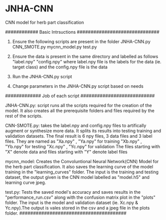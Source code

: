 # JNHA-CNN

CNN model for herb part classification

############ Basic Intrsuctions ##############################
1. Ensure the following scripts are present in the folder
	JNHA-CNN.py
	CNN_SMOTE.py
	mycnn_model.py
	test.py

2. Ensure the data is present in the same directory and labelled as follows
	"label.npy"
	"config.npy"
where label.npy file is the labels for the data (ie. target class) and the config.npy file is the data

3. Run the JNHA-CNN.py script

4. Change parameters in the JNHA-CNN.py script based on needs

############# Job of each script ###########################

JNHA-CNN.py: script runs all the scripts required for the creation of the model. It also creates all the prerequisite folders and files required by the rest of the scripts.

CNN-SMOTE.py: takes the label.npy and config.npy files to artifically augment or synthesize more data. It splits its results into testing training and validation datasets. The final result is 6 npy files, 3 data files and 3 label files. They are named as 
	"Xa.npy" , "Ya.npy" for training
	"Xb.npy" , "Yb.npy" for testing
	"Xc.npy" , "Yc.npy" for validation
The files starting with "X" denote data and files starting with "Y" denote label files

mycnn_model: Creates the Convoluntional Neural Network(CNN) Model for the herb part classification. It also saves the learning curve of the model training in the "learning_curves" folder. The input is the training and testing dataset, the output given is the CNN model labelled as "model.h5" and learning curve jpeg.

test.py: Tests the saved model's accuracy and saves results in the "performance_run.csv" along with the confusion matrix plot in the "plots" folder. The input is the model and validation dataset (ie. Xc.npy & Yc.npy).The output is vales stored in the csv and a jpeg file in the plots folder.
#######################################
